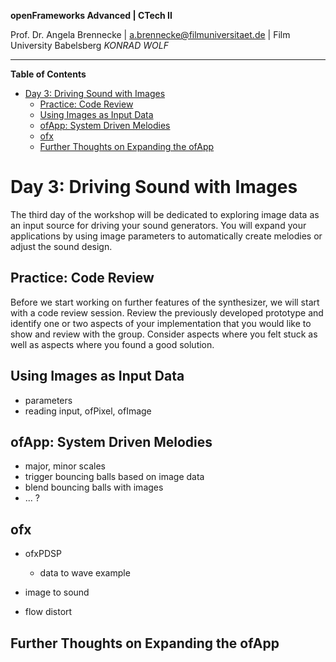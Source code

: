<!-- ---  
title: openFrameworks Advanced
author: Angela Brennecke
affiliation: Film University Babelsberg KONRAD WOLF
date: Winter term 2019/20
---   -->
**openFrameworks Advanced | CTech II**

Prof. Dr. Angela Brennecke | a.brennecke@filmuniversitaet.de | Film University Babelsberg *KONRAD WOLF*

---

**Table of Contents**
- [Day 3: Driving Sound with Images](#day-3-driving-sound-with-images)
  - [Practice: Code Review](#practice-code-review)
  - [Using Images as Input Data](#using-images-as-input-data)
  - [ofApp: System Driven Melodies](#ofapp-system-driven-melodies)
  - [ofx](#ofx)
  - [Further Thoughts on Expanding the ofApp](#further-thoughts-on-expanding-the-ofapp)


# Day 3: Driving Sound with Images

The third day of the workshop will be dedicated to exploring image data as an input source for driving your sound generators. You will expand your applications by using image parameters to automatically create melodies or adjust the sound design.


## Practice: Code Review

Before we start working on further features of the synthesizer, we will start with a code review session. Review the previously developed prototype and identify one or two aspects of your implementation that you would like to show and review with the group. Consider aspects where you felt stuck as well as aspects where you found a good solution. 



## Using Images as Input Data

- parameters
- reading input, ofPixel, ofImage

## ofApp: System Driven Melodies

- major, minor scales
- trigger bouncing balls based on image data
- blend bouncing balls with images
- ... ?


## ofx

- ofxPDSP
  - data to wave example
- image to sound

- flow distort


## Further Thoughts on Expanding the ofApp